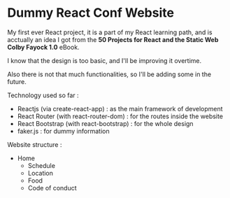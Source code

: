 # Dummy React Conf Website

My first ever React project, it is a part of my React learning path, and is acctually an idea I got from the **50 Projects for React and the Static Web Colby Fayock 1.0** eBook.

I know that the design is too basic, and I'll be improving it overtime.

Also there is not that much functionalities, so I'll be adding some in the future.

Technology used so far :

- Reactjs (via create-react-app) : as the main framework of development
- React Router (with react-router-dom) : for the routes inside the website
- React Bootstrap (with react-bootstrap) : for the whole design
- faker.js : for dummy information

Website structure :

- Home
    - Schedule
    - Location
    - Food
    - Code of conduct